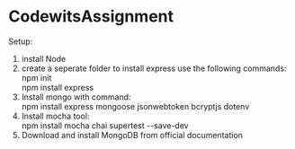 # CodewitsAssignment

Setup:
1. install Node
2. create a seperate folder to install express
use the following commands:
   npm init  
   npm install express  
3. Install mongo with command:  
   npm install express mongoose jsonwebtoken bcryptjs dotenv  
4. Install mocha tool:  
   npm install mocha chai supertest --save-dev  
5. Download and install MongoDB from official documentation
